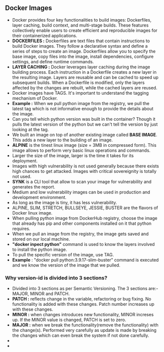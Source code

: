 ## Docker Images
- Docker provides four key functionalities to build images: Dockerfiles, layer caching, build context, and multi-stage builds. 
These features collectively enable users to create efficient and reproducible images for their containerized applications.
- **DOCKERFILES :** Dockerfiles are text files that contain instructions to build Docker images. They follow a declarative syntax and define a series of steps to create an image. Dockerfiles allow you to specify the base image, copy files into the image, install dependencies, configure settings, and define runtime commands.
- **LAYER CACHING :** Docker leverages layer caching during the image building process. Each instruction in a Dockerfile creates a new layer in the resulting image. Layers are reusable and can be cached to speed up subsequent builds. When a Dockerfile is modified, only the layers affected by the changes are rebuilt, while the cached layers are reused.
- Docker images have TAGS. It's important to understand the tagging mechanism of Docker.
- **Example :** When we pull python image from the registry, we pull the latest tag which is not informative enough to provide the details about the image.
- Can you tell which python version was built in the container? Though it pulls the latest version of the python but we can't tell the version by just looking at the tag.
- We built an image on top of another existing image called **BASE IMAGE**. This adds a new layer to the building of an image.
- **ALPINE** is the tinest linux image (size = 3MB in compressed form). This image allows to perform very basic linux operations and commands.
- Larger the size of the image, larger is the time it takes for its deployment.
- Images with high vulnerability is not used generally because there exists high chances to get attacked. Images with critical sovereignity is totally not used.
- **SYNK** is a CLI tool that allow to scan your image for vulnerability and generates the report.
- Medium and low vulnerability images can be used in production and development environment.
- As long as the image is tiny, it has less vulnerability.
- ALPINE, SLIM, STRETCH, BULLSEYE, JESSIE, BUSTER are the flavors of Docker linux image.
- When pulling python image from DockerHub registry, choose the image that already has pip and other components installed on it that python requires.
- When we pull an image from the registry, the image gets saved and stored on our local machine.
- **"docker inpect python"** command is used to know the layers involved to install the python image.
- To pull the specific version of the image, use TAG.
- **Example** : "docker pull python:3.9.17-slim-buster" command is executed and we know the version of the image that we pulled.

### Why version-id is divided into 3 sections?
- Divided into 3 sections as per Semantic Versioning. The 3 sections are:- MAJOR, MINOR and PATCH.
- **PATCH :** reflects change in the variable, refactoring or bug fixing. No functionality is added with these changes. Patch number increases up with these changes.
- **MINOR :** when changes introduces new functionality, MINOR increses up. If the MINOR value is changed, PATCH is set to zero.
- **MAJOR :** when we break the functionality(remove the functionality) with the change(s). Performed very carefully as update is made by breaking the changes which can even  break the system if not done carefully.
- 
- 

